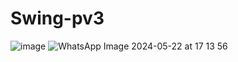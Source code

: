 # Swing-pv3
![image](https://github.com/Kazuya-01/Swing-pv3/assets/118815752/a7c0bd8d-2e51-49d5-8590-5c171dd1a461)
![WhatsApp Image 2024-05-22 at 17 13 56](https://github.com/Kazuya-01/Swing-pv3/assets/118815752/06ed321c-214e-483d-8647-292a38dbd611)
